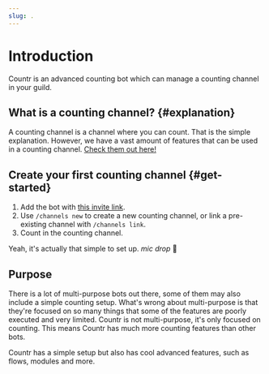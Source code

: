 ```yaml
---
slug: .
---
```



# Introduction

Countr is an advanced counting bot which can manage a counting channel in your guild.


## What is a counting channel? {#explanation}

A counting channel is a channel where you can count. That is the simple explanation. However, we have a vast amount of features that can be used in a counting channel. [Check them out here!](./category/features)


## Create your first counting channel {#get-started}

  1. Add the bot with [this invite link](https://discord.com/api/oauth2/authorize?client_id=467377486141980682&scope=bot+applications.commands&permissions=395942423568).
  2. Use `/channels new` to create a new counting channel, or link a pre-existing channel with `/channels link`.
  3. Count in the counting channel.

Yeah, it's actually that simple to set up. *mic drop* 🎤


## Purpose

There is a lot of multi-purpose bots out there, some of them may also include a simple counting setup. What's wrong about multi-purpose is that they're focused on so many things that some of the features are poorly executed and very limited. Countr is not multi-purpose, it's only focused on counting. This means Countr has much more counting features than other bots.

Countr has a simple setup but also has cool advanced features, such as flows, modules and more.
